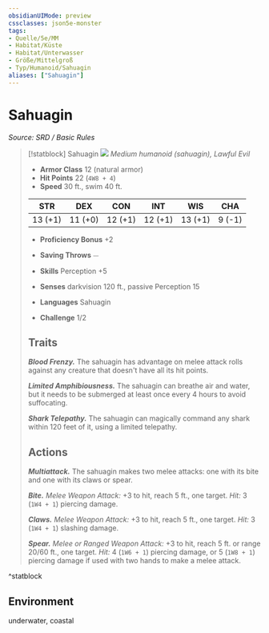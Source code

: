 ```yaml
---
obsidianUIMode: preview
cssclasses: json5e-monster
tags:
- Quelle/5e/MM
- Habitat/Küste
- Habitat/Unterwasser
- Größe/Mittelgroß
- Typ/Humanoid/Sahuagin
aliases: ["Sahuagin"]
---
```

# Sahuagin
*Source: SRD / Basic Rules*  

> [!statblock] Sahuagin
> ![](compendium/bestiary/humanoid/token/sahuagin.png#token)
> *Medium humanoid (sahuagin), Lawful Evil*
> 
> - **Armor Class** 12  (natural armor)
> - **Hit Points** 22 (`4W8 + 4`)
> - **Speed** 30 ft., swim 40 ft.
> 
> |STR|DEX|CON|INT|WIS|CHA|
> |:---:|:---:|:---:|:---:|:---:|:---:|
> |13 (+1)|11 (+0)|12 (+1)|12 (+1)|13 (+1)| 9 (-1)|
> 
> - **Proficiency Bonus** +2
> - **Saving Throws** ⏤
> - **Skills** Perception +5
> - **Senses** darkvision 120 ft., passive Perception 15
> 
> - **Languages** Sahuagin
> - **Challenge** 1/2
> 
> ## Traits
> 
> ***Blood Frenzy.*** The sahuagin has advantage on melee attack rolls against any creature that doesn't have all its hit points.
> 
> ***Limited Amphibiousness.*** The sahuagin can breathe air and water, but it needs to be submerged at least once every 4 hours to avoid suffocating.
> 
> ***Shark Telepathy.*** The sahuagin can magically command any shark within 120 feet of it, using a limited telepathy.
> 
> ## Actions
> 
> ***Multiattack.*** The sahuagin makes two melee attacks: one with its bite and one with its claws or spear.
> 
> ***Bite.*** *Melee Weapon Attack:* +3 to hit, reach 5 ft., one target. *Hit:* 3 (`1W4 + 1`) piercing damage.
> 
> ***Claws.*** *Melee Weapon Attack:* +3 to hit, reach 5 ft., one target. *Hit:* 3 (`1W4 + 1`) slashing damage.
> 
> ***Spear.*** *Melee or Ranged Weapon Attack:* +3 to hit, reach 5 ft. or range 20/60 ft., one target. *Hit:* 4 (`1W6 + 1`) piercing damage, or 5 (`1W8 + 1`) piercing damage if used with two hands to make a melee attack.

^statblock

## Environment

underwater, coastal